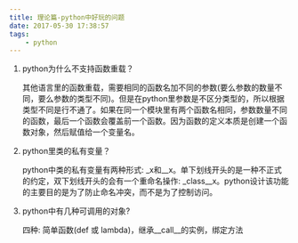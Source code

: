 ```yaml
---
title: 理论篇-python中好玩的问题
date: 2017-05-30 17:38:57
tags:
    - python
---
```


1. python为什么不支持函数重载？

    其他语言里的函数重载，需要相同的函数名加不同的参数(要么参数的数量不同，要么参数的类型不同)。但是在python里参数是不区分类型的，所以根据类型不同是行不通了。如果在同一个模块里有两个函数名相同，参数数量不同的函数，最后一个函数会覆盖前一个函数。因为函数的定义本质是创建一个函数对象，然后赋值给一个变量名。
2. python里类的私有变量？

    python中类的私有变量有两种形式: \_x和\_\_x。单下划线开头的是一种不正式的约定，双下划线开头的会有一个重命名操作: \_class\_\_x。python设计该功能的主要目的是为了防止命名冲突，而不是为了控制访问。
3. python中有几种可调用的对象?

    四种: 简单函数(def 或 lambda)，继承\_\_call\_\_的实例，绑定方法